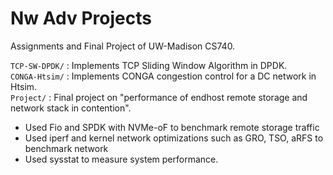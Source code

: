 # Nw Adv Projects

Assignments and Final Project of UW-Madison CS740. 

`TCP-SW-DPDK/` : Implements TCP Sliding Window Algorithm in DPDK.<br>
`CONGA-Htsim/` : Implements CONGA congestion control for a DC network in Htsim.<br>
`Project/` : Final project on "performance of endhost remote storage and network 
stack in contention".<br>
* Used Fio and SPDK with NVMe-oF to benchmark remote storage traffic
* Used iperf and kernel network optimizations such as GRO, TSO, aRFS to benchmark network
* Used sysstat to measure system performance.   
